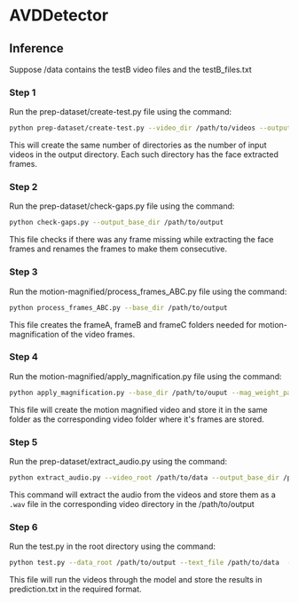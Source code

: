 # AVDDetector

## Inference

Suppose /data contains the testB video files and the testB_files.txt
### Step 1
Run the prep-dataset/create-test.py file using the command:

```bash
python prep-dataset/create-test.py --video_dir /path/to/videos --output_base_dir /path/to/output
```

This will create the same number of directories as the number of input videos in the output directory. Each such directory has the face extracted frames.

### Step 2
Run the prep-dataset/check-gaps.py file using the command:
```bash
python check-gaps.py --output_base_dir /path/to/output
```

This file checks if there was any frame missing while extracting the face frames and renames the frames to make them consecutive.

### Step 3
Run the motion-magnified/process_frames_ABC.py file using the command:
```bash
python process_frames_ABC.py --base_dir /path/to/output
```

This file creates the frameA, frameB and frameC folders needed for motion-magnification of the video frames.
### Step 4
Run the motion-magnified/apply_magnification.py file using the command:
```bash
python apply_magnification.py --base_dir /path/to/ouput --mag_weight_path /path/to/magnification_weights
```

This file will create the motion magnified video and store it in the same folder as the corresponding video folder where it's frames are stored.

### Step 5
Run the prep-dataset/extract_audio.py using the command:

```bash
python extract_audio.py --video_root /path/to/data --output_base_dir /path/to/output
```

This command will extract the audio from the videos and store them as a ``.wav`` file in the corresponding video directory in the /path/to/output

### Step 6
Run the test.py in the root directory using the command:
```bash 
python test.py --data_root /path/to/output --text_file /path/to/data  --resume /path/to/av-classifier_checkpoint --model av-classifier
```

This file will run the videos through the model and store the results in prediction.txt in the required format.
